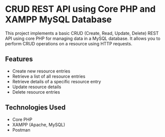 # CRUD REST API using Core PHP and XAMPP MySQL Database

This project implements a basic CRUD (Create, Read, Update, Delete) REST API using core PHP for managing data in a MySQL database. It allows you to perform CRUD operations on a resource using HTTP requests.

## Features

- Create new resource entries
- Retrieve a list of all resource entries
- Retrieve details of a specific resource entry
- Update resource details
- Delete resource entries

## Technologies Used

- Core PHP
- XAMPP (Apache, MySQL)
- Postman
